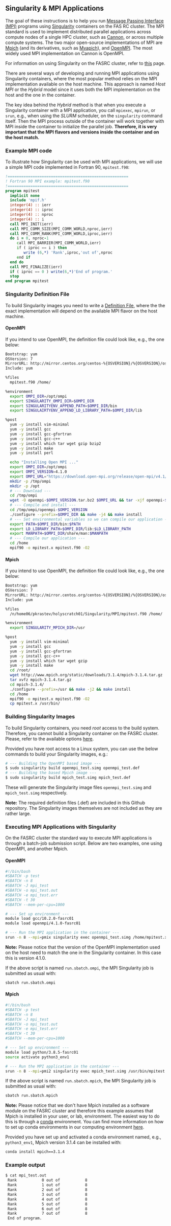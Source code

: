 ## Singularity & MPI Applications

The goal of these instructions is to help you run [Message Passing Interface (MPI)](https://en.wikipedia.org/wiki/Message_Passing_Interface) programs using [Singularity](https://sylabs.io/guides/3.5/user-guide/introduction.html) containers on the FAS RC cluster. The MPI standard is used to implement distributed parallel applications across compute nodes of a single HPC cluster, such as [Cannon](https://www.rc.fas.harvard.edu/about/cluster-architecture/), or across multiple compute systems. The two major open-source implementations of MPI are [Mpich](https://www.mpich.org/) (and its derivatives, such as [Mvapich](https://mvapich.cse.ohio-state.edu/)), and [OpenMPI](https://www.open-mpi.org/). The most widely used MPI implementation on Cannon is OpenMPI.

For information on using Singularity on the FASRC cluster, refer to [this](https://docs.rc.fas.harvard.edu/kb/singularity-on-the-cluster/) page.

There are several ways of developing and running MPI applications using Singularity containers, where the most popular method relies on the MPI implementation available on the host machine. This approach is named *Host MPI* or the *Hybrid* model since it uses both the MPI implementation on the host and the one in the container.

The key idea behind the *Hybrid* method is that when you execute a Singularity container with a MPI application, you call <code>mpiexec</code>, <code>mpirun</code>, or <code>srun</code>, e.g., when using the *SLURM* scheduler, on the <code>singularity</code> command itself. Then the MPI process outside of the container will work together with MPI inside the container to initialize the parallel job. **Therefore, it is very important that the MPI flavors and versions inside the container and on the host match.**

### Example MPI code

To illustrate how Singularity can be used with MPI applications, we will use a simple MPI code implemented in Fortran 90, <code>mpitest.f90</code>:

```fortran
!=====================================================
! Fortran 90 MPI example: mpitest.f90
!=====================================================
program mpitest
  implicit none
  include 'mpif.h'
  integer(4) :: ierr
  integer(4) :: iproc
  integer(4) :: nproc
  integer(4) :: i
  call MPI_INIT(ierr)
  call MPI_COMM_SIZE(MPI_COMM_WORLD,nproc,ierr)
  call MPI_COMM_RANK(MPI_COMM_WORLD,iproc,ierr)
  do i = 0, nproc-1
     call MPI_BARRIER(MPI_COMM_WORLD,ierr)
     if ( iproc == i ) then
        write (6,*) 'Rank',iproc,'out of',nproc
     end if
  end do
  call MPI_FINALIZE(ierr)
  if ( iproc == 0 ) write(6,*)'End of program.'
  stop
end program mpitest
```

### Singularity Definition File

To build Singularity images you need to write a [Definition File](https://sylabs.io/guides/3.1/user-guide/definition_files.html), where the the exact implementation will depend on the available MPI flavor on the host machine.

#### OpenMPI

If you intend to use OpenMPI, the definition file could look like, e.g., the one below:

```bash
Bootstrap: yum
OSVersion: 7
MirrorURL: http://mirror.centos.org/centos-%{OSVERSION}/%{OSVERSION}/os/$basearch/
Include: yum

%files
  mpitest.f90 /home/

%environment
  export OMPI_DIR=/opt/ompi
  export SINGULARITY_OMPI_DIR=$OMPI_DIR
  export SINGULARITYENV_APPEND_PATH=$OMPI_DIR/bin
  export SINGULAIRTYENV_APPEND_LD_LIBRARY_PATH=$OMPI_DIR/lib

%post
  yum -y install vim-minimal
  yum -y install gcc
  yum -y install gcc-gfortran
  yum -y install gcc-c++
  yum -y install which tar wget gzip bzip2
  yum -y install make
  yum -y install perl

  echo "Installing Open MPI ..."
  export OMPI_DIR=/opt/ompi
  export OMPI_VERSION=4.1.0
  export OMPI_URL="https://download.open-mpi.org/release/open-mpi/v4.1/openmpi-$OMPI_VERSION.tar.bz2"
  mkdir -p /tmp/ompi
  mkdir -p /opt
  # --- Download ---
  cd /tmp/ompi
  wget -O openmpi-$OMPI_VERSION.tar.bz2 $OMPI_URL && tar -xjf openmpi-$OMPI_VERSION.tar.bz2
  # --- Compile and install ---
  cd /tmp/ompi/openmpi-$OMPI_VERSION
  ./configure --prefix=$OMPI_DIR && make -j4 && make install
  # --- Set environmental variables so we can compile our application ---
  export PATH=$OMPI_DIR/bin:$PATH
  export LD_LIBRARY_PATH=$OMPI_DIR/lib:$LD_LIBRARY_PATH
  export MANPATH=$OMPI_DIR/share/man:$MANPATH
  # --- Compile our application ---
  cd /home
  mpif90 -o mpitest.x mpitest.f90 -O2
```

#### Mpich

If you intend to use OpenMPI, the definition file could look like, e.g., the one below:

```bash
Bootstrap: yum
OSVersion: 7
MirrorURL: http://mirror.centos.org/centos-%{OSVERSION}/%{OSVERSION}/os/$basearch/
Include: yum

%files
  /n/home06/pkrastev/holyscratch01/Singularity/MPI/mpitest.f90 /home/

%environment
  export SINGULARITY_MPICH_DIR=/usr

%post
  yum -y install vim-minimal
  yum -y install gcc
  yum -y install gcc-gfortran
  yum -y install gcc-c++
  yum -y install which tar wget gzip
  yum -y install make
  cd /root/
  wget http://www.mpich.org/static/downloads/3.1.4/mpich-3.1.4.tar.gz
  tar xvfz mpich-3.1.4.tar.gz
  cd mpich-3.1.4/
  ./configure --prefix=/usr && make -j2 && make install
  cd /home
  mpif90 -o mpitest.x mpitest.f90 -O2
  cp mpitest.x /usr/bin/
```

### Building Singularity Images

To build Singularity containers, you need *root* access to the build system. Therefore, you cannot build a Singularity container on the FASRC cluster. Please, refer to the available options [here](https://docs.rc.fas.harvard.edu/kb/singularity-on-the-cluster/#Building_Singularity_images).

Provided you have root access to a Linux system, you can use the below commands to build your Singularity images, e.g.:

```bash
# --- Building the OpenMPI based image ---
$ sudo singularity build openmpi_test.simg openmpi_test.def
# --- Building the based Mpich image ---
$ sudo singularity build mpich_test.simg mpich_test.def
```

These will generate the Singularity image files <code>openmpi\_test.simg</code> and <code>mpich\_test.simg</code> respectively.

**Note:** The required definition files (.def) are included in this Github repository. The Singularity images themselves are not included as they are rather large.

### Executing MPI Applications with Singularity

On the FASRC cluster the standard way to execute MPI applications is through a batch-job submission script. Below are two examples, one using OpenMPI, and another Mpich.

#### OpenMPI

```bash
#!/bin/bash
#SBATCH -p test
#SBATCH -n 8
#SBATCH -J mpi_test
#SBATCH -o mpi_test.out
#SBATCH -e mpi_test.err
#SBATCH -t 30
#SBATCH --mem-per-cpu=1000

# --- Set up environment ---
module load gcc/10.2.0-fasrc01 
module load openmpi/4.1.0-fasrc01

# --- Run the MPI application in the container ---
srun -n 8 --mpi=pmix singularity exec openmpi_test.simg /home/mpitest.x
```
**Note:** Please notice that the version of the OpenMPI implementation used on the host need to match the one in the Singularity container. In this case this is version 4.1.0.

If the above script is named <code>run.sbatch.ompi</code>, the MPI Singularity job is submitted as usual with:

```bash
sbatch run.sbatch.ompi
``` 

#### Mpich

```bash
#!/bin/bash
#SBATCH -p test
#SBATCH -n 8
#SBATCH -J mpi_test
#SBATCH -o mpi_test.out
#SBATCH -e mpi_test.err
#SBATCH -t 30
#SBATCH --mem-per-cpu=1000

# --- Set up environment ---
module load python/3.8.5-fasrc01
source activate python3_env1

# --- Run the MPI application in the container ---
srun -n 8 --mpi=pmi2 singularity exec mpich_test.simg /usr/bin/mpitest.x
```

If the above script is named <code>run.sbatch.mpich</code>, the MPI Singularity job is submitted as usual with:

```bash
sbatch run.sbatch.mpich
``` 

**Note:** Please notice that we don't have Mpich installed as a software module on the FASRC cluster and therefore this example assumes that Mpich is installed in your user, or lab, environment. The easiest way to do this is through a [conda](https://docs.conda.io/en/latest/) environment. You can find more information on how to set up conda environments in our computing environment [here](https://docs.rc.fas.harvard.edu/kb/python/).

Provided you have set up and activated a conda environment named, e.g., <code>python3\_env1</code>, Mpich version 3.1.4 can be installed with:

```bash
conda install mpich==3.1.4
```

### Example output

```bash
$ cat mpi_test.out
 Rank           0 out of           8
 Rank           1 out of           8
 Rank           2 out of           8
 Rank           3 out of           8
 Rank           4 out of           8
 Rank           5 out of           8
 Rank           6 out of           8
 Rank           7 out of           8
 End of program.
```
